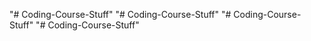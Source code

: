 "# Coding-Course-Stuff" 
"# Coding-Course-Stuff" 
"# Coding-Course-Stuff" 
"# Coding-Course-Stuff" 
